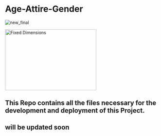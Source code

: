 # Age-Attire-Gender
![new_final](https://user-images.githubusercontent.com/33414652/48990447-91441200-f182-11e8-8ad7-d00d1e1f9147.jpg)

<img src="[https://user-images.githubusercontent.com/33414652/48990447-91441200-f182-11e8-8ad7-d00d1e1f9147.jpg]" alt="Fixed Dimensions" width="300" height="200">

## This Repo contains all the files necessary for the development and deployment of this Project.



## will be updated soon
